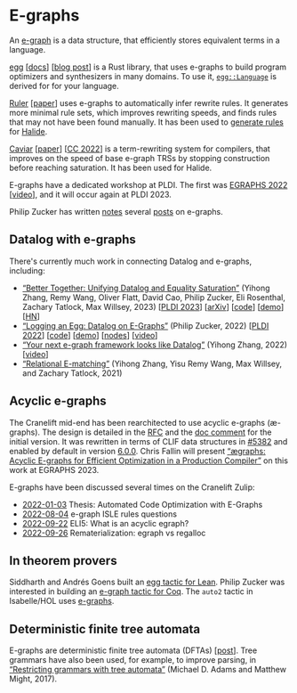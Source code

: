 # E-graphs

An [e-graph](https://en.wikipedia.org/wiki/E-graph) is a data structure, that
efficiently stores equivalent terms in a language.

[egg](https://egraphs-good.github.io/) [[docs](https://docs.rs/egg/latest/egg/tutorials/_01_background/index.html)]
[[blog post](https://blog.sigplan.org/2021/04/06/equality-saturation-with-egg/)]
is a Rust library, that uses e-graphs to build program optimizers and
synthesizers in many domains. To use it, [`egg::Language`](https://docs.rs/egg/latest/egg/trait.Language.html)
is derived for for your language.

[Ruler](https://github.com/uwplse/ruler) [[paper](https://dl.acm.org/doi/10.1145/3485496)]
uses e-graphs to automatically infer rewrite rules. It generates more minimal
rule sets, which improves rewriting speeds, and finds rules that may not have
been found manually. It has been used to [generate rules](https://github.com/uwplse/ruler/blob/main/tests/halide.rs)
for [Halide](https://github.com/halide/Halide).

[Caviar](https://github.com/caviar-trs/caviar) [[paper](https://dl.acm.org/doi/10.1145/3497776.3517781)]
[[CC 2022](https://conf.researchr.org/track/CC-2022/CC-2022-research-papers#event-overview)]
is a term-rewriting system for compilers, that improves on the speed of base
e-graph TRSs by stopping construction before reaching saturation. It has been
used for Halide.

E-graphs have a dedicated workshop at PLDI. The first was [EGRAPHS 2022](https://egraphs-good.github.io/workshop/2022.html)
[[video](https://www.youtube.com/watch?v=dbgZJyw3hnk)], and it will occur again
at PLDI 2023.

Philip Zucker has written [notes](https://www.philipzucker.com/notes/Logic/egraphs/)
several [posts](https://www.philipzucker.com/) on e-graphs.

## Datalog with e-graphs

There's currently much work in connecting Datalog and e-graphs, including:
- [“Better Together: Unifying Datalog and Equality Saturation”](https://www.mwillsey.com/papers/egglog)
  (Yihong Zhang, Remy Wang, Oliver Flatt, David Cao, Philip Zucker, Eli
  Rosenthal, Zachary Tatlock, Max Willsey, 2023)
  [[PLDI 2023](https://pldi23.sigplan.org/details/pldi-2023-pldi/20/Better-Together-Unifying-Datalog-and-Equality-Saturation)]
  [[arXiv](https://arxiv.org/abs/2304.04332)]
  [[code](https://github.com/mwillsey/egg-smol)]
  [[demo](https://www.mwillsey.com/egg-smol/)]
  [[HN](https://news.ycombinator.com/item?id=35593635)]
- [“Logging an Egg: Datalog on E-Graphs”](https://github.com/philzook58/egglog0-talk/raw/main/out.pdf)
  (Philip Zucker, 2022)
  [[PLDI 2022](https://pldi22.sigplan.org/details/egraphs-2022-papers/12/Logging-an-Egg-Datalog-on-E-Graphs)]
  [[code](https://github.com/philzook58/egglog)]
  [[demo](http://www.philipzucker.com/egglog/)]
  [[nodes](https://www.philipzucker.com/pldi22-notes/)]
  [[video](https://www.youtube.com/watch?v=dbgZJyw3hnk&t=2725s)]
- [“Your next e-graph framework looks like Datalog”](https://effect.systems/doc/pldi-2022-egraphs/abstract.pdf)
  (Yihong Zhang, 2022)
  [[video](https://www.youtube.com/watch?v=dbgZJyw3hnk&t=3983s)]
- [“Relational E-matching”](https://arxiv.org/abs/2108.02290)
  (Yihong Zhang, Yisu Remy Wang, Max Willsey, and Zachary Tatlock, 2021)

## Acyclic e-graphs

The Cranelift mid-end has been rearchitected to use acyclic e-graphs (æ-graphs).
The design is detailed in the [RFC](https://github.com/bytecodealliance/rfcs/blob/main/accepted/cranelift-egraph.md)
and the [doc comment](https://github.com/bytecodealliance/wasmtime/blob/08d44e37462316d9b2bce59957ececce89a0969d/cranelift/egraph/src/lib.rs)
for the initial version. It was rewritten in terms of CLIF data structures in
[#5382](https://github.com/bytecodealliance/wasmtime/pull/5382) and enabled by
default in version [6.0.0](https://github.com/bytecodealliance/wasmtime/blob/main/RELEASES.md#600).
Chris Fallin will present [“ægraphs: Acyclic E-graphs for Efficient Optimization
in a Production Compiler”](https://pldi23.sigplan.org/details/egraphs-2023-papers/2/-graphs-Acyclic-E-graphs-for-Efficient-Optimization-in-a-Production-Compiler)
on this work at EGRAPHS 2023.

E-graphs have been discussed several times on the Cranelift Zulip:

- [2022-01-03](https://bytecodealliance.zulipchat.com/#narrow/stream/217117-cranelift/topic/Thesis.3A.20Automated.20Code.20Optimization.20with.20E-Graphs)
  Thesis: Automated Code Optimization with E-Graphs
- [2022-08-04](https://bytecodealliance.zulipchat.com/#narrow/stream/217117-cranelift/topic/e-graph.20ISLE.20rules.20questions)
  e-graph ISLE rules questions
- [2022-09-22](https://bytecodealliance.zulipchat.com/#narrow/stream/217117-cranelift/topic/ELI5.3A.20What.20is.20an.20acyclic.20egraph.3F)
  ELI5: What is an acyclic egraph?
- [2022-09-26](https://bytecodealliance.zulipchat.com/#narrow/stream/217117-cranelift/topic/Rematerialization.3A.20egraph.20vs.20regalloc)
  Rematerialization: egraph vs regalloc

## In theorem provers

Siddharth and Andrés Goens built an [egg tactic for Lean](https://github.com/opencompl/egg-tactic-code).
Philip Zucker was interested in building an [e-graph tactic for Coq](https://egraphs.zulipchat.com/#narrow/stream/328975-Theorem-Proving/topic/Coq.20Tactic).
The `auto2` tactic in Isabelle/HOL uses [e-graphs](https://link.springer.com/chapter/10.1007/978-3-319-43144-4_27).

## Deterministic finite tree automata

E-graphs are deterministic finite tree automata (DFTAs) [[post](https://github.com/egraphs-good/egg/discussions/104)].
Tree grammars have also been used, for example, to improve parsing, in
[“Restricting grammars with tree automata”](https://michaeldadams.org/papers/restricting-grammars-with-tree-automata/)
(Michael D. Adams and Matthew Might, 2017).
